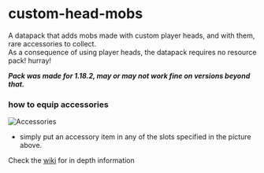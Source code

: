 # custom-head-mobs
A datapack that adds mobs made with custom player heads, and with them, rare accessories to collect.  
As a consequence of using player heads, the datapack requires no resource pack! hurray!

_**Pack was made for 1.18.2, may or may not work fine on versions beyond that.**_

### how to equip accessories
![Accessories](https://user-images.githubusercontent.com/69636968/216425308-68c95362-5b57-4555-836a-a03cb60ee4f1.png)
* simply put an accessory item in any of the slots specified in the picture above.


Check the [wiki](https://github.com/nzuum/custom-head-mobs/wiki) for in depth information
